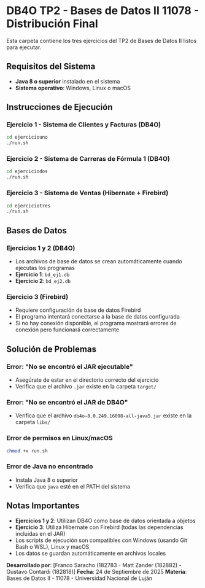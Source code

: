 # DB4O TP2 - Bases de Datos II 11078 - Distribución Final

Esta carpeta contiene los tres ejercicios del TP2 de Bases de Datos II listos para ejecutar.

## Requisitos del Sistema

- **Java 8 o superior** instalado en el sistema
- **Sistema operativo**: Windows, Linux o macOS

## Instrucciones de Ejecución

### Ejercicio 1 - Sistema de Clientes y Facturas (DB4O)
```bash
cd ejerciciouno
./run.sh
```

### Ejercicio 2 - Sistema de Carreras de Fórmula 1 (DB4O)
```bash
cd ejerciciodos
./run.sh
```

### Ejercicio 3 - Sistema de Ventas (Hibernate + Firebird)
```bash
cd ejerciciotres
./run.sh
```

## Bases de Datos

### Ejercicios 1 y 2 (DB4O)
- Los archivos de base de datos se crean automáticamente cuando ejecutas los programas
- **Ejercicio 1**: `bd_ej1.db`
- **Ejercicio 2**: `bd_ej2.db`

### Ejercicio 3 (Firebird)
- Requiere configuración de base de datos Firebird
- El programa intentará conectarse a la base de datos configurada
- Si no hay conexión disponible, el programa mostrará errores de conexión pero funcionará correctamente

## Solución de Problemas

### Error: "No se encontró el JAR ejecutable"
- Asegúrate de estar en el directorio correcto del ejercicio
- Verifica que el archivo `.jar` existe en la carpeta `target/`

### Error: "No se encontró el JAR de DB4O"
- Verifica que el archivo `db4o-8.0.249.16098-all-java5.jar` existe en la carpeta `libs/`

### Error de permisos en Linux/macOS
```bash
chmod +x run.sh
```

### Error de Java no encontrado
- Instala Java 8 o superior
- Verifica que `java` esté en el PATH del sistema

## Notas Importantes

- **Ejercicios 1 y 2**: Utilizan DB4O como base de datos orientada a objetos
- **Ejercicio 3**: Utiliza Hibernate con Firebird (todas las dependencias incluidas en el JAR)
- Los scripts de ejecución son compatibles con Windows (usando Git Bash o WSL), Linux y macOS
- Los datos se guardan automáticamente en archivos locales


**Desarrollado por**: [Franco Saracho (182783 - Matt Zander (182882) - Gustavo Contardi (182818)]
**Fecha**: 24 de Septiembre de 2025
**Materia**: Bases de Datos II - 11078 - Universidad Nacional de Luján
